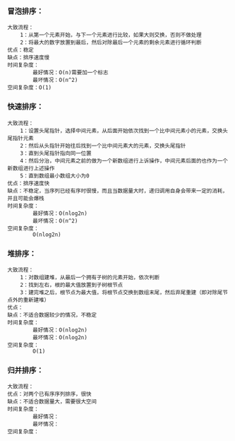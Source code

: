 ### 冒泡排序：
    大致流程：  
        1：从第一个元素开始，与下一个元素进行比较，如果大则交换，否则不做处理
        2：将最大的数字放置到最后，然后对除最后一个元素的剩余元素进行循环判断
    优点：稳定
    缺点：排序速度慢
    时间复杂度：   
            最好情况：O(n)需要加一个标志
            最坏情况：O(n^2)
    空间复杂度：O(1)


### 快速排序：
    大致流程：
        1：设置头尾指针，选择中间元素，从后面开始依次找到一个比中间元素小的元素，交换头尾指针元素
        2：然后从头指针开始往后找到一个比中间元素大的元素，交换头尾指针
        3：直到头尾指针指向同一位置
        4：然后分治，中间元素之前的做为一个新数组进行上诉操作，中间元素后面的也作为一个新数组进行上述操作
        5：直到数组最小数组大小为0
    优点：排序速度快
    缺点：不稳定，当序列已经有序时很慢，而且当数据量大时，递归调用自身会带来一定的消耗，并且可能会爆栈
    时间复杂度：   
            最好情况：O(nlog2n)
            最坏情况：O(n^2)
    空间复杂度：
            O(nlog2n)

### 堆排序：
    大致流程：
        1：对数组建堆，从最后一个拥有子树的元素开始，依次判断
        2：找到左右，根的最大值放置到子树根节点
        3：建完堆之后，根节点为最大值，将根节点交换到数组末尾，然后弃尾重建（即对除尾节点外的重新建堆）
    优点：
    缺点：不适合数据较少的情况，不稳定
    时间复杂度：   
            最好情况：O(nlog2n)
            最坏情况：O(nlog2n)
    空间复杂度：
            O(1)

### 归并排序：
    大致流程：
    优点：对两个已有序序列排序，很快
    缺点：不适合数据量大，需要很大空间
    时间复杂度：   
            最好情况：
            最坏情况：
    空间复杂度：
    

        
